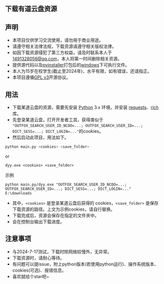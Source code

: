
## 下载有道云盘资源

## 声明

- 本项目仅供学习交流使用，请勿用于商业用途。
- 请遵守相关法律法规，下载资源请遵守相关版权法律。
- 如因下载资源侵犯了第三方权益，请及时联系本人于 1491328056@qq.com，本人将第一时间删除相关资源。
- 提供源代码以及[pyinstaller](https://github.com/pyinstaller/pyinstaller)打包后的[windows](https://support.microsoft.com/zh-cn/meetwindows11)下可执行文件。
- 本人为15岁在校学生(截止至2024年)，水平有限，如有错误，还请指正。
- 本项目遵循[GPL v3](https://www.gnu.org/licenses/gpl-3.0.en.html)开源协议。


## 用法
- 下载某道云盘的资源，需要先安装 [Python](https://www.python.org/downloads/) 3.x 环境，并安装 [requests](https://requests.readthedocs.io/)、[rich](https://rich.readthedocs.io/)库。
- 先登录某道云盘，打开开发者工具，获得类似于 `"OUTFOX_SEARCH_USER_ID_NCOO=...; OUTFOX_SEARCH_USER_ID=...; DICT_SESS=...; DICT_LOGIN=..."`的cookies。
- 然后启动此项目，用法如下。
```python
python main.py <cookies> <save_folder>
```
or 
```  
dyy.exe <cookies> <save_folder>
```
示例
```
python main.py/dyy.exe "OUTFOX_SEARCH_USER_ID_NCOO=...; OUTFOX_SEARCH_USER_ID=...; DICT_SESS=...; DICT_LOGIN=..."  E:\downloads
```

- 其中，`<cookies>` 是登录某道云盘后获得的 cookies，`<save_folder>` 是保存下载资源的路径。上文为示例cookies，请自行替换。
- 下载完成后，资源会保存在指定的文件夹中。
- 会在控制台输出下载进度。

## 注意事项

- 与2024-7-17测试，下载时除网络较慢外，无异常。
- 下载资源时，请耐心等待。
- 有问题可以提issue，附上python版本(若使用python运行)、操作系统版本、cookies(可选)、报错信息。
- 喜欢就给个star吧~
